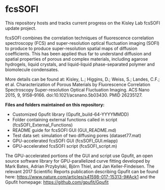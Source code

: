 # fcsSOFI

This repository hosts and tracks current progress on the Kisley Lab fcsSOFI update project.

fcsSOFI combines the correlation techniques of fluorescence correlation spectroscopy (FCS) and super-resolution optical fluctuation imaging (SOFI) to produce to produce super-resolution spatial maps of diffusion coefficients. This has been applied thus far to understand diffusion and spatial properties of porous and complex materials, including agarose hydrogels, liquid crystals, and liquid-liquid phase-separated polymer and biomolecule condensates. 

More details can be found at:
Kisley, L.; Higgins, D.; Weiss, S.; Landes, C.F.; et al. Characterization of Porous Materials by Fluorescence Correlation Spectroscopy Super-resolution Optical Fluctuation Imaging. ACS Nano 2015, 9, 9158–9166. doi:10.1021/acsnano.5b03430. PMID 26235127.

**Files and folders maintained on this repository:**
* Customized Gpufit library (Gpufit_build-64-YYYYMMDD)
* Folder containing external functions called in script (fcsSOFI_External_Functions)
* README guide for fcsSOFI GUI (GUI_README.md)
* Test data set: simulation of two diffusing pores (dataset77.mat)
* GPU-accelerated fcsSOFI GUI (fcsSOFI_GUI.mlapp) 
* GPU-accelerated fcsSOFI script (fcsSOFI_script.m)

The GPU-accelerated portions of the GUI and script use Gpufit, an open source software library for GPU-parallelized curve fitting developed by Mark Bates, Adrian Przybylski, Björn Thiel, and Jan Keller-Findeisen. The relevant 2017 Scientific Reports publication describing Gpufit can be found here: https://www.nature.com/articles/s41598-017-15313-9#Ack1 and the Gpufit homepage: https://github.com/gpufit/Gpufit

